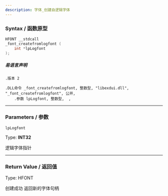 ```yaml
---
description: 字体_创建自逻辑字体
---
```


### Syntax / 函数原型

```C++
HFONT __stdcall 
_font_createfromlogfont (
    int *lpLogfont
);
```

##### 易语言声明

```Elang
.版本 2

.DLL命令 _font_createfromlogfont, 整数型, "libexdui.dll", "_font_createfromlogfont", 公开, 
    .参数 lpLogfont, 整数型,  , 
```

---

### Parameters / 参数

`lpLogfont`

Type: **INT32**

逻辑字体指针

---

### Return Value / 返回值

Type: HFONT

创建成功 返回新的字体句柄
